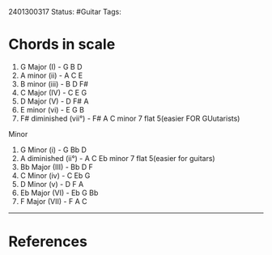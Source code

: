 2401300317
	Status: #Guitar
		Tags: 


# Chords in scale

1. G Major (I) - G B D
2. A minor (ii) - A C E
3. B minor (iii) - B D F#
4. C Major (IV) - C E G
5. D Major (V) - D F# A
6. E minor (vi) - E G B
7. F# diminished (vii°) - F# A C  minor 7 flat 5(easier FOR GUutarists)


Minor 

1. G Minor (i) - G Bb D
2. A diminished (ii°) - A C Eb  minor 7 flat 5(easier for guitars)
3. Bb Major (III) - Bb D F
4. C Minor (iv) - C Eb G
5. D Minor (v) - D F A
6. Eb Major (VI) - Eb G Bb
7. F Major (VII) - F A C





---
# References